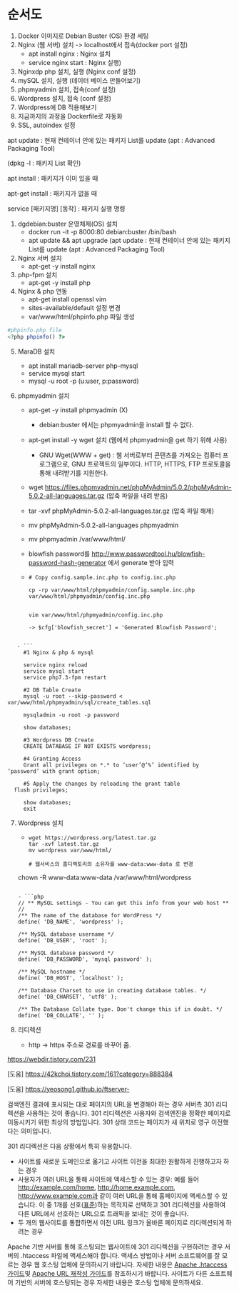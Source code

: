 # 순서도



1. Docker 이미지로 Debian Buster (OS) 환경 세팅 
2. Nginx (웹 서버) 설치 -> localhost에서 접속(docker port 설정)
   -  apt install nginx : Nginx 설치
   -  service nginx start : Nginx 실행)
3. Nginxdp php 설치, 실행 (Nginx conf 설정)
4. mySQL 설치, 실행 (데이터 베이스 만들어보기)
5. phpmyadmin 설치, 접속(conf 설정)
6. Wordpress 설치, 접속 (conf 설정)
7. Wordpress에 DB 적용해보기
8. 지금까지의 과정을 Dockerfile로 자동화
9. SSL, autoindex 설정





apt update : 현재 컨테이너 안에 있는 패키지 List를 update (apt : Advanced Packaging Tool)

(dpkg -l : 패키지 List 확인)

apt install : 패키지가 이미 있을 때

apt-get install : 패키지가 없을 때

service [패키지명] [동작] : 패키지 실행 명령



1. dgdebian:buster 운영체제(OS) 설치
   - docker run -it -p 8000:80 debian:buster /bin/bash
   - apt update && apt upgrade (apt update : 현재 컨테이너 안에 있는 패키지 List를 update (apt : Advanced Packaging Tool)
2. Nginx 서버 설치
   - apt-get -y install nginx
3. php-fpm 설치
   - apt-get -y install php
4. Nginx & php 연동
   - apt-get install openssl vim
   - sites-available/default 설정 변경
   - var/www/html/phpinfo.php 파일 생성

```php
#phpinfo.php file
<?php phpinfo() ?>
```

5. MaraDB 설치

   - apt install mariadb-server php-mysql
   - service mysql start
   - mysql -u root -p (u:user, p:password)

6. phpmyadmin 설치

   - apt-get -y install phpmyadmin (X)

     - debian:buster 에서는 phpmyadmin을 install 할 수 없다.

   - apt-get install -y wget 설치 (웹에서 phpmyadmin을 get 하기 위해 사용)

     - GNU Wget(WWW + get) : 웹 서버로부터 콘텐츠를 가져오는 컴퓨터 프로그램으로, GNU 프로젝트의 일부이다. HTTP, HTTPS, FTP 프로토콜을 통해 내려받기를 지원한다.

   - wget https://files.phpmyadmin.net/phpMyAdmin/5.0.2/phpMyAdmin-5.0.2-all-languages.tar.gz (압축 파일을 내려 받음)

   - tar -xvf phpMyAdmin-5.0.2-all-languages.tar.gz (압축 파일 해제)

   - mv phpMyAdmin-5.0.2-all-languages phpmyadmin

   - mv phpmyadmin /var/www/html/ 

   - blowfish password를 http://www.passwordtool.hu/blowfish-password-hash-generator 에서 generate 받아 입력

   - ```
     # Copy config.sample.inc.php to config.inc.php
     
     cp -rp var/www/html/phpmyadmin/config.sample.inc.php var/www/html/phpmyadmin/config.inc.php
     
     
     vim var/www/html/phpmyadmin/config.inc.php
     
     -> $cfg['blowfish_secret'] = 'Generated Blowfish Password';
     ```
```
     
   - ```
     #1 Nginx & php & mysql 
     
     service nginx reload
     service mysql start
     service php7.3-fpm restart
     
     #2 DB Table Create
     mysql -u root --skip-password < var/www/html/phpmyadmin/sql/create_tables.sql
     
     mysqladmin -u root -p password
     
     show databases;
     
     #3 Wordpress DB Create
     CREATE DATABASE IF NOT EXISTS wordpress;
     
     #4 Granting Access
     Grant all privileges on *.* to ‘user’@‘%’ identified by ‘password’ with grant option;
     
     #5 Apply the changes by reloading the grant table
  flush privileges;
   
     show databases;
     exit
```


7. Wordpress 설치

   - ```
     wget https://wordpress.org/latest.tar.gz
     tar -xvf latest.tar.gz
     mv wordpress var/www/html/
     
     # 웹서비스의 홈디렉토리의 소유자를 www-data:www-data 로 변경
   chown -R www-data:www-data /var/www/html/wordpress
     
     ```
     
   - ```php
     // ** MySQL settings - You can get this info from your web host ** //
     /** The name of the database for WordPress */
     define( 'DB_NAME', 'wordpress' );
     
     /** MySQL database username */
     define( 'DB_USER', 'root' );
     
     /** MySQL database password */
     define( 'DB_PASSWORD', 'mysql password' );
     
     /** MySQL hostname */
     define( 'DB_HOST', 'localhost' );
     
     /** Database Charset to use in creating database tables. */
     define( 'DB_CHARSET', 'utf8' );
     
     /** The Database Collate type. Don't change this if in doubt. */
     define( 'DB_COLLATE', '' );
     ```

     

8. 리디렉션 

   - http -> https 주소로 경로를 바꾸어 줌.







https://webdir.tistory.com/231



[도움] https://42kchoi.tistory.com/161?category=888384

[도움] https://yeosong1.github.io/ftserver-



검색엔진 결과에 표시되는 대로 페이지의 URL을 변경해야 하는 경우 서버측 301 리디렉션을 사용하는 것이 좋습니다. 301 리디렉션은 사용자와 검색엔진을 정확한 페이지로 이동시키기 위한 최상의 방법입니다. 301 상태 코드는 페이지가 새 위치로 영구 이전했다는 의미입니다.

301 리디렉션은 다음 상황에서 특히 유용합니다.

- 사이트를 새로운 도메인으로 옮기고 사이트 이전을 최대한 원활하게 진행하고자 하는 경우
- 사용자가 여러 URL을 통해 사이트에 액세스할 수 있는 경우: 예를 들어 http://example.com/home, http://home.example.com, http://www.example.com과 같이 여러 URL을 통해 홈페이지에 액세스할 수 있습니다. 이 중 1개를 선호([표준](https://support.google.com/webmasters/answer/139066#definition))하는 목적지로 선택하고 301 리디렉션을 사용하여 다른 URL에서 선호하는 URL으로 트래픽을 보내는 것이 좋습니다.
- 두 개의 웹사이트를 통합하면서 이전 URL 링크가 올바른 페이지로 리디렉션되게 하려는 경우

Apache 기반 서버를 통해 호스팅되는 웹사이트에 301 리디렉션을 구현하려는 경우 서버의 .htaccess 파일에 액세스해야 합니다. 액세스 방법이나 서버 소프트웨어를 잘 모르는 경우 웹 호스팅 업체에 문의하시기 바랍니다. 자세한 내용은 [Apache .htaccess 가이드](http://httpd.apache.org/docs/2.0/howto/htaccess.html)및 [Apache URL 재작성 가이드](http://httpd.apache.org/docs/2.0/misc/rewriteguide.html)를 참조하시기 바랍니다. 사이트가 다른 소프트웨어 기반의 서버에 호스팅되는 경우 자세한 내용은 호스팅 업체에 문의하세요.

